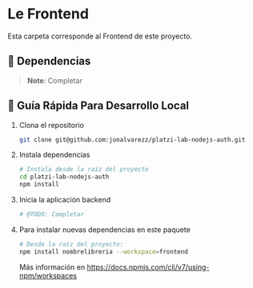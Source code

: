 # Le Frontend

Esta carpeta corresponde al Frontend de este proyecto.

## 🚗 Dependencias

> **Note**: Completar

## 🤖 Guía Rápida Para Desarrollo Local

1. Clona el repositorio

   ```sh
   git clone git@github.com:jonalvarezz/platzi-lab-nodejs-auth.git
   ```

1. Instala dependencias

   ```sh
   # Instala desde la raíz del proyecto
   cd platzi-lab-nodejs-auth
   npm install
   ```

1. Inicia la aplicación backend

   ```sh
   # @TODO: Completar
   ```

1. Para instalar nuevas dependencias en este paquete

   ```sh
   # Desde la raíz del proyecto:
   npm install nombrelibreria --workspace=frontend
   ```

   Más información en https://docs.npmjs.com/cli/v7/using-npm/workspaces
